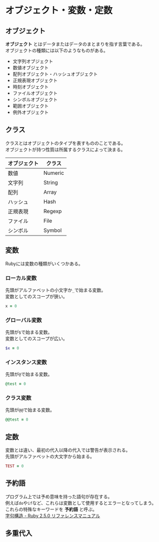# オブジェクト・変数・定数
## オブジェクト
**オブジェクト** とはデータまたはデータのまとまりを指す言葉である。  
オブジェクトの種類には以下のようなものがある。
- 文字列オブジェクト
- 数値オブジェクト
- 配列オブジェクト・ハッシュオブジェクト
- 正規表現オブジェクト
- 時刻オブジェクト
- ファイルオブジェクト
- シンボルオブジェクト
- 範囲オブジェクト
- 例外オブジェクト
## クラス
クラスとはオブジェクトのタイプを表すもののことである。  
オブジェクトが持つ性質は所属するクラスによって決まる。  
  
| オブジェクト | クラス |
----|----
| 数値 | Numeric |
| 文字列 | String |
| 配列 | Array |
| ハッシュ | Hash |
| 正規表現 | Regexp |
| ファイル | File |
| シンボル | Symbol |

## 変数
Rubyには変数の種類がいくつかある。
### ローカル変数
先頭がアルファベットの小文字か`_`で始まる変数。  
変数としてのスコープが狭い。
```Ruby
x = 0
```
### グローバル変数
先頭が`$`で始まる変数。  
変数としてのスコープが広い。
```Ruby
$x = 0
```
### インスタンス変数
先頭が`@`で始まる変数。
```Ruby
@test = 0
```
### クラス変数
先頭が`@@`で始まる変数。
```Ruby
@@test = 0
```
## 定数
変数とは違い、最初の代入以降の代入では警告が表示される。  
先頭がアルファベットの大文字から始まる。
```Ruby
TEST = 0
```
## 予約語
プログラム上では予め意味を持った語句が存在する。  
例えば`do`や`if`など、これらは変数として使用するとエラーとなってしまう。  
これらの特殊なキーワードを **予約語** と呼ぶ。  
[字句構造 - Ruby 2.5.0 リファレンスマニュアル](https://docs.ruby-lang.org/ja/latest/doc/spec=2flexical.html)
## 多重代入
